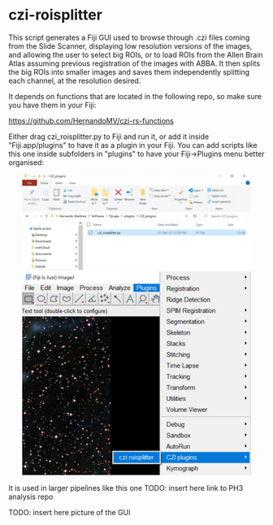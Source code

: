 # czi-roisplitter

This script generates a Fiji GUI used to browse through .czi files coming from the Slide Scanner, 
displaying low resolution versions of the images, 
and allowing the user to select big ROIs, 
or to load ROIs from the Allen Brain Atlas assuming previous registration of the images with ABBA.
It then splits the big ROIs into smaller images and saves them independently splitting each channel,
at the resolution desired.

It depends on functions that are located in the following repo, so make sure you have them in your Fiji:

https://github.com/HernandoMV/czi-rs-functions

Either drag czi_roisplitter.py to Fiji and run it, or add it inside "Fiji.app/plugins" to have it
as a plugin in your Fiji. You can add scripts like this one inside subfolders in "plugins" to have
your Fiji->Plugins menu better organised:

<p align="middle">
  <img src="doc/imgs/Capture.PNG" width=450>
  <img src="doc/imgs/Image.png" width=450>
</p>

It is used in larger pipelines like this one TODO: insert here link to PH3 analysis repo 

TODO: insert here picture of the GUI